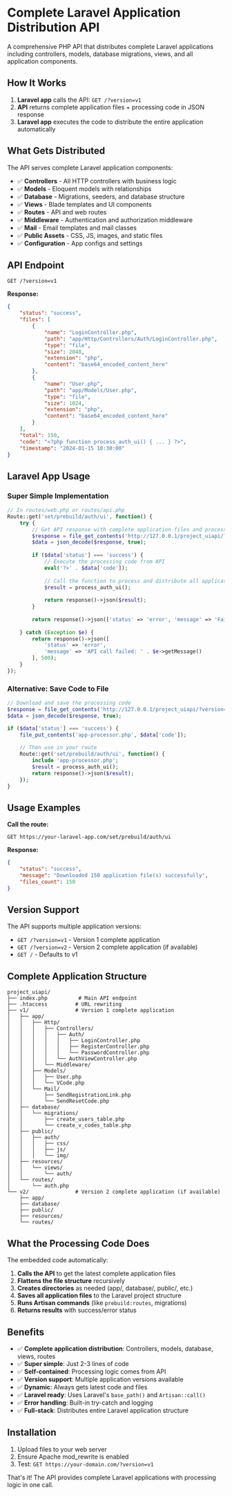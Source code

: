 # Complete Laravel Application Distribution API

A comprehensive PHP API that distributes complete Laravel applications including controllers, models, database migrations, views, and all application components.

## How It Works

1. **Laravel app** calls the API: `GET /?version=v1`
2. **API** returns complete application files + processing code in JSON response
3. **Laravel app** executes the code to distribute the entire application automatically

## What Gets Distributed

The API serves complete Laravel application components:

- ✅ **Controllers** - All HTTP controllers with business logic
- ✅ **Models** - Eloquent models with relationships
- ✅ **Database** - Migrations, seeders, and database structure
- ✅ **Views** - Blade templates and UI components
- ✅ **Routes** - API and web routes
- ✅ **Middleware** - Authentication and authorization middleware
- ✅ **Mail** - Email templates and mail classes
- ✅ **Public Assets** - CSS, JS, images, and static files
- ✅ **Configuration** - App configs and settings

## API Endpoint

```
GET /?version=v1
```

**Response:**
```json
{
    "status": "success",
    "files": [
        {
            "name": "LoginController.php",
            "path": "app/Http/Controllers/Auth/LoginController.php",
            "type": "file",
            "size": 2048,
            "extension": "php",
            "content": "base64_encoded_content_here"
        },
        {
            "name": "User.php",
            "path": "app/Models/User.php",
            "type": "file",
            "size": 1024,
            "extension": "php",
            "content": "base64_encoded_content_here"
        }
    ],
    "total": 150,
    "code": "<?php function process_auth_ui() { ... } ?>",
    "timestamp": "2024-01-15 10:30:00"
}
```

## Laravel App Usage

### Super Simple Implementation

```php
// In routes/web.php or routes/api.php
Route::get('set/prebuild/auth/ui', function() {
    try {
        // Get API response with complete application files and processing code
        $response = file_get_contents('http://127.0.0.1/project_uiapi/?version=v1');
        $data = json_decode($response, true);
        
        if ($data['status'] === 'success') {
            // Execute the processing code from API
            eval('?>' . $data['code']);
            
            // Call the function to process and distribute all application files
            $result = process_auth_ui();
            
            return response()->json($result);
        }
        
        return response()->json(['status' => 'error', 'message' => 'Failed to get code from API'], 500);
        
    } catch (Exception $e) {
        return response()->json([
            'status' => 'error',
            'message' => 'API call failed: ' . $e->getMessage()
        ], 500);
    }
});
```

### Alternative: Save Code to File

```php
// Download and save the processing code
$response = file_get_contents('http://127.0.0.1/project_uiapi/?version=v1');
$data = json_decode($response, true);

if ($data['status'] === 'success') {
    file_put_contents('app-processor.php', $data['code']);
    
    // Then use in your route
    Route::get('set/prebuild/auth/ui', function() {
        include 'app-processor.php';
        $result = process_auth_ui();
        return response()->json($result);
    });
}
```

## Usage Examples

**Call the route:**
```
GET https://your-laravel-app.com/set/prebuild/auth/ui
```

**Response:**
```json
{
    "status": "success",
    "message": "Downloaded 150 application file(s) successfully",
    "files_count": 150
}
```

## Version Support

The API supports multiple application versions:

- `GET /?version=v1` - Version 1 complete application
- `GET /?version=v2` - Version 2 complete application (if available)
- `GET /` - Defaults to v1

## Complete Application Structure

```
project_uiapi/
├── index.php          # Main API endpoint
├── .htaccess         # URL rewriting
├── v1/               # Version 1 complete application
│   ├── app/
│   │   ├── Http/
│   │   │   ├── Controllers/
│   │   │   │   ├── Auth/
│   │   │   │   │   ├── LoginController.php
│   │   │   │   │   ├── RegisterController.php
│   │   │   │   │   └── PasswordController.php
│   │   │   │   └── AuthViewController.php
│   │   │   └── Middleware/
│   │   ├── Models/
│   │   │   ├── User.php
│   │   │   └── VCode.php
│   │   └── Mail/
│   │       ├── SendRegistrationLink.php
│   │       └── SendResetCode.php
│   ├── database/
│   │   └── migrations/
│   │       ├── create_users_table.php
│   │       └── create_v_codes_table.php
│   ├── public/
│   │   ├── auth/
│   │   │   ├── css/
│   │   │   ├── js/
│   │   │   └── img/
│   ├── resources/
│   │   └── views/
│   │       └── auth/
│   └── routes/
│       └── auth.php
└── v2/               # Version 2 complete application (if available)
    ├── app/
    ├── database/
    ├── public/
    ├── resources/
    └── routes/
```

## What the Processing Code Does

The embedded code automatically:

1. **Calls the API** to get the latest complete application files
2. **Flattens the file structure** recursively
3. **Creates directories** as needed (app/, database/, public/, etc.)
4. **Saves all application files** to the Laravel project structure
5. **Runs Artisan commands** (like `prebuild:routes`, migrations)
6. **Returns results** with success/error status

## Benefits

- ✅ **Complete application distribution**: Controllers, models, database, views, routes
- ✅ **Super simple**: Just 2-3 lines of code
- ✅ **Self-contained**: Processing logic comes from API
- ✅ **Version support**: Multiple application versions available
- ✅ **Dynamic**: Always gets latest code and files
- ✅ **Laravel ready**: Uses Laravel's `base_path()` and `Artisan::call()`
- ✅ **Error handling**: Built-in try-catch and logging
- ✅ **Full-stack**: Distributes entire Laravel application structure

## Installation

1. Upload files to your web server
2. Ensure Apache mod_rewrite is enabled
3. Test: `GET https://your-domain.com/?version=v1`

That's it! The API provides complete Laravel applications with processing logic in one call. 